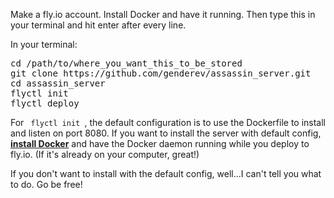 Make a fly.io account. Install Docker and have it running. Then type this in your terminal and hit enter after every line.

In your terminal:

<pre>
cd /path/to/where_you_want_this_to_be_stored
git clone https://github.com/genderev/assassin_server.git
cd assassin_server
flyctl init
flyctl deploy
</pre>

For <code> flyctl init </code>, the default configuration is to use the Dockerfile to install and listen on port 8080. 
If you want to install the server with default config, <strong><a href="https://docs.docker.com/get-docker/">install Docker</a></strong> and have the Docker daemon running while you deploy to fly.io. (If it's already on your computer, great!)

If you don't want to install with the default config, well...I can't tell you what to do. Go be free!





